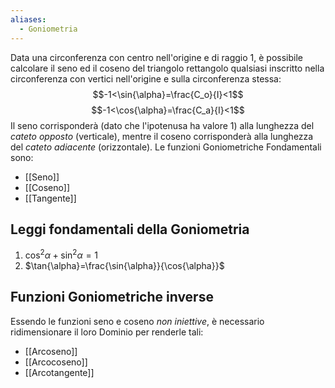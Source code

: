 ```yaml
---
aliases:
  - Goniometria
---
```

Data una circonferenza con centro nell'origine e di raggio 1, è possibile calcolare il seno ed il coseno del triangolo rettangolo qualsiasi inscritto nella circonferenza con vertici nell'origine e sulla circonferenza stessa:
$$-1<\sin{\alpha}=\frac{C_o}{I}<1$$
$$-1<\cos{\alpha}=\frac{C_a}{I}<1$$
Il seno corrisponderà (dato che l'ipotenusa ha valore 1) alla lunghezza del *cateto opposto* (verticale), mentre il coseno corrisponderà alla lunghezza del *cateto adiacente* (orizzontale).
Le funzioni Goniometriche Fondamentali sono:
- [[Seno]]
- [[Coseno]]
- [[Tangente]]
## Leggi fondamentali della Goniometria
1. $\cos^2{\alpha}+\sin^2{\alpha}=1$
2. $\tan{\alpha}=\frac{\sin{\alpha}}{\cos{\alpha}}$
## Funzioni Goniometriche inverse
Essendo le funzioni seno e coseno *non iniettive*, è necessario ridimensionare il loro Dominio per renderle tali:
- [[Arcoseno]]
- [[Arcocoseno]]
- [[Arcotangente]]